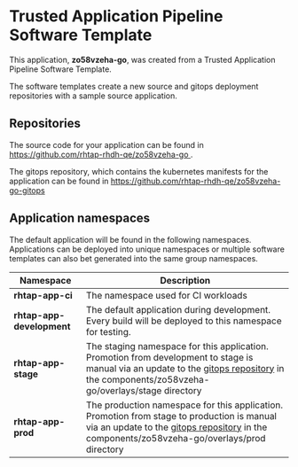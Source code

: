 # Trusted Application Pipeline Software Template

This application, **zo58vzeha-go**, was created from a Trusted Application Pipeline Software Template.

The software templates create a new source and gitops deployment repositories with a sample source application. 

## Repositories

The source code for your application can be found in [https://github.com/rhtap-rhdh-qe/zo58vzeha-go ](https://github.com/rhtap-rhdh-qe/zo58vzeha-go ).
 
The gitops repository, which contains the kubernetes manifests for the application can be found in 
[https://github.com/rhtap-rhdh-qe/zo58vzeha-go-gitops ](https://github.com/rhtap-rhdh-qe/zo58vzeha-go-gitops ) 

## Application namespaces 

The default application will be found in the following namespaces. Applications can be deployed into unique namespaces or multiple software templates can also bet generated into the same group namespaces.  

|  Namespace   |  Description   |  
| -------- | -------- |
| **rhtap-app-ci** | The namespace used for CI workloads |
| **rhtap-app-development** | The default application during development. Every build will be deployed to this namespace for testing. |
| **rhtap-app-stage** | The staging namespace for this application. Promotion from development to stage is manual via an update to the [gitops repository](https://github.com/rhtap-rhdh-qe/zo58vzeha-go-gitops ) in the components/zo58vzeha-go/overlays/stage directory |
| **rhtap-app-prod** | The production namespace for this application. Promotion from stage to production is manual via an update to the [gitops repository](https://github.com/rhtap-rhdh-qe/zo58vzeha-go-gitops ) in the components/zo58vzeha-go/overlays/prod directory |